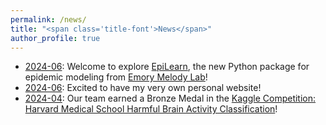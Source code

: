 ```yaml
---
permalink: /news/
title: "<span class='title-font'>News</span>"
author_profile: true
---
```



- <span class="news-font">[2024-06](/news/2024-06-21): Welcome to explore [EpiLearn](https://github.com/Emory-Melody/EpiLearn), the new Python package for epidemic modeling from [Emory Melody Lab](https://github.com/Emory-Melody)!</span>
- <span class="news-font">[2024-06](/news/2024-06-20): Excited to have my very own personal website!</span>
- <span class="news-font">[2024-04](/news/2024-04-01): Our team earned a Bronze Medal in the [Kaggle Competition: Harvard Medical School Harmful Brain Activity Classification](https://www.kaggle.com/competitions/hms-harmful-brain-activity-classification)!</span>

